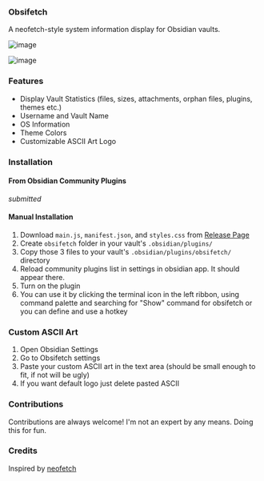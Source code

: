 ### Obsifetch

A neofetch-style system information display for Obsidian vaults.

![image](https://github.com/user-attachments/assets/16886c57-5751-4553-9f26-37bff7e93294)

![image](https://github.com/user-attachments/assets/d50e1741-e7fb-494e-b338-f4337495adea)

### Features

- Display Vault Statistics (files, sizes, attachments, orphan files, plugins, themes etc.)
- Username and Vault Name
- OS Information
- Theme Colors
- Customizable ASCII Art Logo

### Installation

#### From Obsidian Community Plugins

*submitted*

#### Manual Installation

1. Download `main.js`, `manifest.json`, and `styles.css` from [Release Page](https://github.com/tabibyte/obsifetch/releases)
2. Create `obsifetch` folder in your vault's `.obsidian/plugins/`
3. Copy those 3 files to your vault's `.obsidian/plugins/obsifetch/` directory
4. Reload community plugins list in settings in obsidian app. It should appear there.
5. Turn on the plugin
6. You can use it by clicking the terminal icon in the left ribbon, using command palette and searching for "Show" command for obsifetch or you can define and use a hotkey

### Custom ASCII Art

1. Open Obsidian Settings
2. Go to Obsifetch settings
3. Paste your custom ASCII art in the text area
(should be small enough to fit, if not will be ugly)
4. If you want default logo just delete pasted ASCII

### Contributions

Contributions are always welcome! I'm not an expert by any means. Doing this for fun.

### Credits

Inspired by [neofetch](https://github.com/dylanaraps/neofetch)
